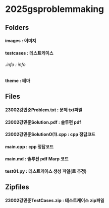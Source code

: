 # 2025gsproblemmaking

## Folders
#### images : 이미지
#### testcases : 테스트케이스
###### .info : info
#### theme : 테마

## Files
#### 23002강민준Problem.txt : 문제 txt파일
#### 23002강민준Solution.pdf : 솔루편 pdf
#### 23002강민준SolutionO(1).cpp : cpp 정답코드
#### main.cpp : cpp 정답코드
#### main.md : 솔루션 pdf Marp 코드
#### test01.py : 테스트케이스 생성 파일(로 추정)

## Zipfiles
#### 23002강민준TestCases.zip : 테스트케이스 zip파일
